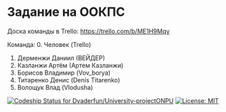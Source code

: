 # Задание на ООКПС

Доска команды в Trello:
https://trello.com/b/ME1H9Mqy

Команда:
0. Человек (Trello)

1. Дерменжи Даниил (ВЕЙДЕР)
2. Казланжи Артём (Артем Казланжи)
3. Борисов Владимир (Vov_borya)
4. Титаренко Денис (Denis Titarenko) 
5. Волощук Влад (Vlodusha)

[![Codeship Status for Dvaderfun/University-projectONPU](https://app.codeship.com/projects/3a3c3ef0-3e93-0137-29fb-1abef3396057/status?branch=master)](https://app.codeship.com/projects/335390)
[![License: MIT](https://img.shields.io/badge/License-MIT-yellow.svg)](https://github.com/Dvaderfun/University-projectONPU/blob/master/LICENSE)
